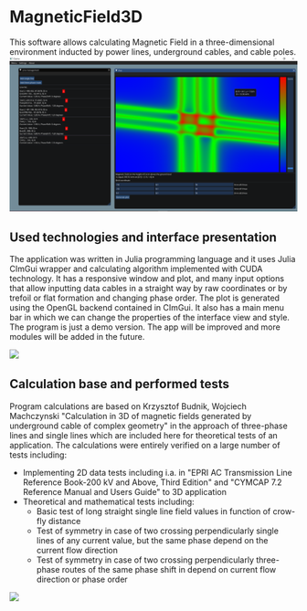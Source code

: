 # MagneticField3D
This software allows calculating Magnetic Field in a three-dimensional environment inducted by power lines, underground cables, and cable poles.
![demo](demo/demo.PNG)
## Used technologies and interface presentation
The application was written in Julia programming language and it uses Julia CImGui wrapper and calculating algorithm implemented with CUDA technology. It has a responsive window and plot, and many input options that allow inputting data cables in a straight way by raw coordinates or by trefoil or flat formation and changing phase order. The plot is generated using the OpenGL backend contained in CImGui. It also has a main menu bar in which we can change the properties of the interface view and style. The program is just a demo version. The app will be improved and more modules will be added in the future.


[<img src="[https://i.vimeocdn.com/video/817896628_640.webp](https://i.vimeocdn.com/video/817896628-2a2b0d50cdadb59c1c453d5a00e4e15d5b70b1140cdea64c267ed22905db832c-d?mw=1100&mh=575)" width="640">](https://vimeo.com/362909878 "Interface presentation")
## Calculation base and performed tests
Program calculations are based on Krzysztof Budnik, Wojciech Machczynski "Calculation in 3D of magnetic fields generated by underground cable of complex geometry" in the approach of three-phase lines and single lines which are included here for theoretical tests of an application.
The calculations were entirely verified on a large number of tests including:
- Implementing 2D data tests including i.a. in "EPRI AC Transmission Line Reference Book-200 kV and Above, Third Edition" and "CYMCAP 7.2 Reference Manual and Users Guide" to 3D application
- Theoretical and mathematical tests including:
  - Basic test of long straight single line field values in function of crow-fly distance
  - Test of symmetry in case of two crossing perpendicularly single lines of any current value, but the same phase depend on the current flow direction
  - Test of symmetry in case of two crossing perpendicularly three-phase routes of the same phase shift in depend on current flow direction or phase order

[<img src="[https://i.vimeocdn.com/video/818182881_640.webp](https://i.vimeocdn.com/video/818182881-5d45b9d613b37dfc93c61dec7fb829c798319d3ff7dfb1fd342d7d46858b3c74-d?mw=960&mh=540)" width="640">](https://vimeo.com/363038391 "Performed symmetry tests")
